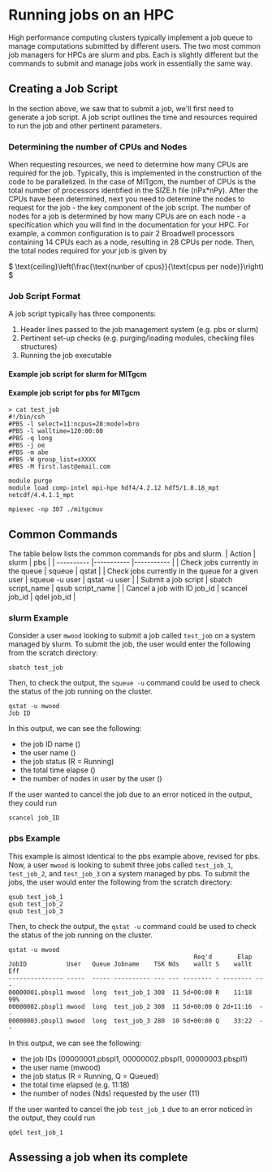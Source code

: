 # Running jobs on an HPC

High performance computing clusters typically implement a job queue to manage computations submitted by different users. The two most common job managers for HPCs are slurm and pbs. Each is slightly different but the commands to submit and manage jobs work in essentially the same way. 

## Creating a Job Script
In the section above, we saw that to submit a job, we'll first need to generate a job script. A job script outlines the time and resources required to run the job and other pertinent parameters.

### Determining the number of CPUs and Nodes
When requesting resources, we need to determine how many CPUs are required for the job. Typically, this is implemented in the construction of the code to be parallelized. In the case of MITgcm, the number of CPUs is the total number of processors identified in the SIZE.h file (nPx*nPy). After the CPUs have been determined, next you need to determine the nodes to request for the job - the key component of the job script. The number of nodes for a job is determined by how many CPUs are on each node - a specification which you will find in the documentation for your HPC. For example, a common configuration is to pair 2 Broadwell processors containing 14 CPUs each as a node, resulting in 28 CPUs per node. Then, the total nodes required for your job is given by

$
\text{ceiling}\left(\frac{\text{nunber of cpus}}{\text{cpus per node}}\right)
$

### Job Script Format
A job script typically has three components:
1. Header lines passed to the job management system (e.g. pbs or slurm)
2. Pertinent set-up checks (e.g. purging/loading modules, checking files structures)
3. Running the job executable

#### Example job script for slurm for MITgcm


#### Example job script for pbs for MITgcm
```
> cat test_job
#!/bin/csh
#PBS -l select=11:ncpus=28:model=bro
#PBS -l walltime=120:00:00
#PBS -q long
#PBS -j oe
#PBS -m abe
#PBS -W group_list=sXXXX
#PBS -M first.last@email.com

module purge
module load comp-intel mpi-hpe hdf4/4.2.12 hdf5/1.8.18_mpt netcdf/4.4.1.1_mpt

mpiexec -np 307 ./mitgcmuv
```

## Common Commands
The table below lists the common commands for pbs and slurm.
| Action | slurm | pbs |
| ---------- |----------- |----------- |
| Check jobs currently in the queue | squeue | qstat |
| Check jobs currently in the queue for a given user | squeue -u user | qstat -u user | 
| Submit a job script | sbatch script_name | qsub script_name | 
| Cancel a job with ID job_id | scancel job_id | qdel job_id | 

### slurm Example
Consider a user `mwood` looking to submit a job called `test_job` on a system managed by slurm.
To submit the job, the user would enter the following from the scratch directory:
```{code}
sbatch test_job
```

Then, to check the output, the `squeue -u` command could be used to check the status of the job running on the cluster. 

```{code}
qstat -u mwood
Job ID
```

In this output, we can see the following:
- the job ID name ()
- the user name ()
- the job status (R = Running)
- the total time elapse ()
- the number of nodes in user by the user ()

If the user wanted to cancel the job due to an error noticed in the output, they could run
```
scancel job_ID
```


### pbs Example
This example is almost identical to the pbs example above, revised for pbs. Now, a user `mwood` is looking to submit three jobs called `test_job_1`, `test_job_2`, and `test_job_3` on a system managed by pbs. To submit the jobs, the user would enter the following from the scratch directory:
```
qsub test_job_1
qsub test_job_2
qsub test_job_3
```

Then, to check the output, the `qstat -u` command could be used to check the status of the job running on the cluster. 

```{code}
qstat -u mwood
                                                   Req'd       Elap
JobID           User   Queue Jobname    TSK Nds    wallt S    wallt Eff
--------------- -----  ----- ---------- --- --- -------- - -------- ---
00000001.pbspl1 mwood  long  test_job_1 308  11 5d+00:00 R    11:18 99%
00000002.pbspl1 mwood  long  test_job_2 308  11 5d+00:00 Q 2d+11:16  --
00000003.pbspl1 mwood  long  test_job_3 280  10 5d+00:00 Q    33:22  --
```

In this output, we can see the following:
- the job IDs  (00000001.pbspl1, 00000002.pbspl1, 00000003.pbspl1)
- the user name (mwood)
- the job status (R = Running, Q = Queued)
- the total time elapsed (e.g. 11:18)
- the number of nodes (Nds) requested by the user (11)

If the user wanted to cancel the job `test_job_1` due to an error noticed in the output, they could run
```
qdel test_job_1
```

## Assessing a job when its complete
